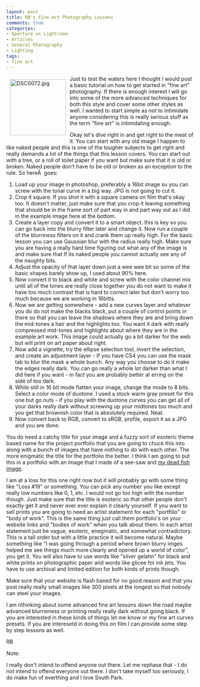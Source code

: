 ```yaml
---
layout: post
title: RB's Fine Art Photography Lessons
comments: true
categories:
- Aperture vs Lightroom
- Articles
- General Photography
- Lighting
tags:
- fine art
---
```

<a rel="lightbox" href="/wp-content/uploads/2009/06/DSC0072.jpg"><img title="DSC0072.jpg" src="/wp-content/uploads/2009/06/.thumbs/.DSC0072.jpg" border="0" alt="DSC0072.jpg" hspace="10" vspace="10" width="150" height="150" align="left" /></a>Just to test the waters here I thought I would post a basic tutorial on how to get started in "fine art" photography. If there is enough interest I will go into some of the more advanced techniques for both this style and cover some other styles as well. I wanted to start simple as not to intimidate anyone considering this is really serious stuff as the term "fine art" is intimidating enough.

Okay let's dive right in and get right to the meat of it. You can start with any old image I happen to like naked people and this is one of the tougher subjects to get right and really demands a lot of the things that this lesson covers. You can start out with a tree, or a roll of toilet paper if you want but make sure that it is old or broken. Naked people don't have to be old or broken as an exception to the rule. So hereÂ  goes:
<ol>
	<li>Load up your image in photoshop, preferably a 16bit image su you can screw with the tonal curve in a big way. JPG is not going to cut it.</li>
	<li>Crop it square. If you shot it with a square camera on film that's okay too. It doesn't matter, just make sure that you crop it leaving something that should be in the frame sort of part way in and part way out as I did in the example image here at the bottom.</li>
	<li>Create a layer copy and convert it to a smart object. this is key so you can go back into the blurry filter later and change it. Now run a couple of the blurriness filters on it and crank them up really high. For the basic lesson you can use Gaussian blur with the radius really high. Make sure you are having a really hard time figuring out what any of the image is and make sure that If its naked people you cannot actually see any of the naughty bits.</li>
	<li>Adjust the opacity of that layer down just a wee wee bit so some of the basic shapes barely show up, I used about 90% here.</li>
	<li>Now convert it to black and white and screw with the color channel mix until all of the tones are really close together you do not want to make it have too much contrast that is hard to correct later but don't worry too much because we are working in 16bitts.</li>
	<li>Now we are getting somewhere - add a new curves layer and whatever you do do not make the blacks black, put a couple of control points in there so that you can leave the shadows where they are and bring down the mid-tones a hair and the highlights too. You want it dark with really compressed mid-tones and highlights about where they are in the example art work. This image could actually go a bit darker for the web but will print on art paper about right.</li>
	<li>Now add a vignette, try the ellipse selection tool, invert the selection, and create an adjustment layer - If you have CS4 you can use the mask tab to blur the mask a whole bunch. Any way you choose to do it make the edges really dark. You can go really a whole lot darker than what I did here if you want - in fact you are probably better at erring on the side of too dark.</li>
	<li>While still in 16 bit mode flatten your image, change the mode to 8 bits. Select a color mode of duotone. I used a stock warm gray preset for this one but go nuts - if you play with the duotone curves you can get all of your darks really dark without screwing up your midtones too much and you get that brownish color that is absolutely required. Neat.</li>
	<li>Now convert back to RGB, convert to sRGB, profile, export it as a JPG and you are done.</li>
</ol>
You do need a catchy title for your image and a fuzzy sort of esoteric theme based name for the project portfolio that you are going to chuck this into along with a bunch of images that have nothing to do with each other. The more enigmatic the title for the portfolio the better. I think I am going to put this in a portfolio with an image that I made of a see-saw and <a href="http://photo.rwboyer.com/2009/06/nikon-d200-gets-wet-real-wet/">my dead fish image</a>.

I am at a loss for this one right now but it will probably go with some thing like "Loss #19" or something. You can pick any number you like except really low numbers like 0, 1, etc. I would not go too high with the number though. Just make sure that the title is esoteric so that other people don't exactly get it and never ever ever explain it clearly yourself. If you want to sell prints you are going to need an artist statement for each "portfilio" or "body of work". This is the same thing just call them portfolio's on your website links and "bodies of work" when you talk about them. In each artist statement just be vague, esoteric, enegmatic, and somewhat contradictory. This is a tall order but with a little practice it will become natural. Maybe something like "I was going through a period where brown blurry imges helped me see things much more clearly and opened up a world of color", you get it. You will also have to use words like "silver gelatin" for black and white prints on photographic paper and words like glicee for ink jets. You have to use archival and limited edition for both kinds of prints though.

Make sure that your website is flash based for no good reason and that you post really really small images like 300 pixels at the longest so that nobody can steel your images.

I am nthinking about some advanced fine art lessons down the road maybe advanced blurrieness or printing really really dark without going black. If you are interested in these kinds of things let me know or my fine art curves presets. If you are interesetd in doing this on film I can provide some step by step lessons as well.

RB

Note:

I really don't intend to offend anyone out there. Let me rephase that - I do not intend to offend everyone out there. I don't take myself too seriously, I do make fun of everthing and I love South Park.